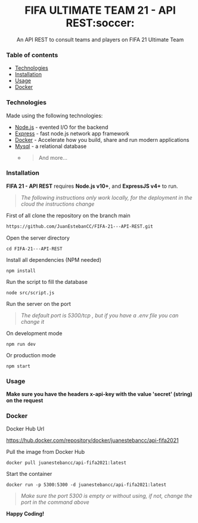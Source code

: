 <h1 align="center">FIFA ULTIMATE TEAM 21 - API REST:soccer:</h1>

<p align="center"> 
An API REST to consult teams and players on FIFA 21 Ultimate Team
</p>


### Table of contents
- [Technologies](#technologies)
- [Installation](#installation)
- [Usage](#usage)
- [Docker](#docker)


### Technologies

Made using the following technologies:

- [Node.js] - evented I/O for the backend
- [Express] - fast node.js network app framework
- [Docker] - Accelerate how you build, share and run modern applications 
- [Mysql] - a relational database
  - > And more...

### Installation


<b>FIFA 21 - API REST</b> requires <b>Node.js v10+</b>, and <b>ExpressJS v4+ </b> to run.

> _The following instructions only work locally, for the deployment in the cloud the instructions change_

First of all clone the repository on the branch main

```bash
https://github.com/JuanEstebanCC/FIFA-21---API-REST.git
```

Open the server directory
```
cd FIFA-21---API-REST
```
Install all dependencies (NPM needed)
```
npm install 
```

Run the script to fill the database
```
node src/script.js
```

Run the server on the port 
>*The default port is 5300/tcp , but if you have a .env file you can change it*

On development mode
```
npm run dev
```

Or production mode
```
npm start
```

### Usage
<b>Make sure you have the headers x-api-key with the value 'secret' (string) on the request</b>
### Docker 

Docker Hub Url


https://hub.docker.com/repository/docker/juanestebancc/api-fifa2021


Pull the image from Docker Hub

```
docker pull juanestebancc/api-fifa2021:latest
```

Start the container 
```
docker run -p 5300:5300 -d juanestebancc/api-fifa2021:latest
```
> _Make sure the port 5300 is empty or without using, if not, change the port in the command above_


<b align="center"> **Happy Coding!**</b>

[node.js]: http://nodejs.org
[express]: https://expressjs.com/
[docker]: https://www.docker.com/
[mysql]: https://www.mysql.com/
